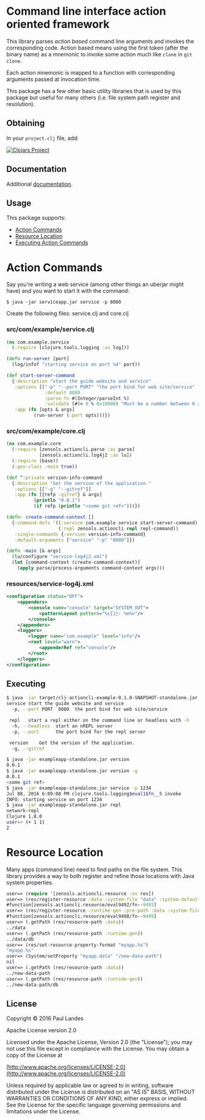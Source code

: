 Command line interface action oriented framework
================================================

This library parses *action based* command line arguments and invokes the
corresponding code.  Action based means using the first token (after the binary
name) as a mnemonic to invoke some action much like `clone` in `git clone`.

Each action mnemonic is mapped to a function with corresponding arguments
passed at invocation time.

This package has a few other basic utility libraries that is used by this
package but useful for many others (i.e. file system path register and
resolution).

Obtaining
---------
In your `project.clj` file, add:

[![Clojars Project](http://clojars.org/com.zensols.tools/actioncli/latest-version.svg)](http://clojars.org/com.zensols.tools/actioncli/)

Documentation
-------------
Additional [documentation](https://plandes.github.io/clj-actioncli/codox/index.html).

Usage
-----
This package supports:
* [Action Commands](#action-commands)
* [Resource Location](#resource-location)
* [Executing Action Commands](#executing)

# Action Commands
Say you're writing a web service (among other things an uberjar might have) and
you want to start it with the command:
```shell
$ java -jar serviceapp.jar service -p 8080
```

Create the following files: service.clj and core.clj
### src/com/example/service.clj
```clojure
(ns com.example.service
  (:require [clojure.tools.logging :as log]))

(defn run-server [port]
  (log/infof "starting service on port %d" port))

(def start-server-command
  {:description "start the guide website and service" 
   :options [["-p" "--port PORT" "the port bind for web site/service"
              :default 8080
              :parse-fn #(Integer/parseInt %)
              :validate [#(< 0 % 0x10000) "Must be a number between 0 and 65536"]]]
   :app (fn [opts & args]
          (run-server (:port opts)))})
```

### src/com/example/core.clj
```clojure
(ns com.example.core
  (:require [zensols.actioncli.parse :as parse]
            [zensols.actioncli.log4j2 :as lu])
  (:require (base))
  (:gen-class :main true))

(def ^:private version-info-command
  {:description "Get the version of the application."
   :options [["-g" "--gitref"]]
   :app (fn [{refp :gitref} & args]
          (println "0.0.1")
          (if refp (println "<some git ref>")))})

(defn- create-command-context []
  {:command-defs '((:service com.example service start-server-command)
                   (:repl zensols.actioncli repl repl-command))
   :single-commands {:version version-info-command}
   :default-arguments ["service" "-p" "8080"]})

(defn -main [& args]
  (lu/configure "service-log4j2.xml")
  (let [command-context (create-command-context)]
    (apply parse/process-arguments command-context args)))
```

### resources/service-log4j.xml
```xml
<configuration status="OFF">
    <appenders>
        <console name="console" target="SYSTEM_OUT">
            <patternLayout pattern="%c{1}: %m%n"/>
        </console>
    </appenders>
    <loggers>
        <logger name="com.example" level="info"/>
        <root level="warn">
            <appenderRef ref="console"/>
        </root>
    </loggers>
</configuration>
```
## Executing
```bash
$ java -jar target/clj-actioncli-example-0.1.0-SNAPSHOT-standalone.jar --help
service	start the guide website and service
  -p, --port PORT  8080  the port bind for web site/service

 repl	start a repl either on the command line or headless with -h
  -h, --headless  start an nREPL server
  -p, --port      the port bind for the repl server

 version	Get the version of the application.
  -g, --gitref

$ java -jar exampleapp-standalone.jar version
0.0.1
$ java -jar exampleapp-standalone.jar version -g
0.0.1
<some git ref>
$ java -jar exampleapp-standalone.jar service -p 1234
Jul 08, 2016 6:09:08 PM clojure.tools.logging$eval1$fn__5 invoke
INFO: starting service on port 1234
$ java -jar exampleapp-standalone.jar repl
network-repl
Clojure 1.8.0
user=> (+ 1 1)
2
```

# Resource Location
Many apps (command line) need to find paths on the file system.  This library
provides a way to both register and refine those locations with Java system
properties.

```clojure
user=> (require '[zensols.actioncli.resource :as res])
user=> (res/register-resource :data :system-file "data" :system-default "../data")
#function[zensols.actioncli.resource/eval9492/fn--9493]
user=> (res/register-resource :runtime-gen :pre-path :data :system-file "db")
#function[zensols.actioncli.resource/eval9498/fn--9499]
user=> (.getPath (res/resource-path :data))
../data
user=> (.getPath (res/resource-path :runtime-gen))
../data/db
user=> (res/set-resource-property-format "myapp.%s")
"myapp.%s"
user=> (System/setProperty "myapp.data" "/new-data-path")
nil
user=> (.getPath (res/resource-path :data))
../new-data-path
user=> (.getPath (res/resource-path :runtime-gen))
../new-data-path/db
```

License
--------
Copyright © 2016 Paul Landes

Apache License version 2.0

Licensed under the Apache License, Version 2.0 (the "License");
you may not use this file except in compliance with the License.
You may obtain a copy of the License at

[http://www.apache.org/licenses/LICENSE-2.0](http://www.apache.org/licenses/LICENSE-2.0)

Unless required by applicable law or agreed to in writing, software
distributed under the License is distributed on an "AS IS" BASIS,
WITHOUT WARRANTIES OR CONDITIONS OF ANY KIND, either express or implied.
See the License for the specific language governing permissions and
limitations under the License.
